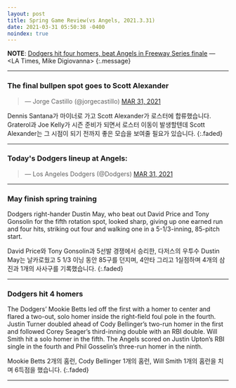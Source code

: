 ```yaml
---
layout: post
title: Spring Game Review(vs Angels, 2021.3.31)
date: 2021-03-31 05:50:38 -0400
noindex: true
---
```


**NOTE**: [Dodgers hit four homers, beat Angels in Freeway Series finale](https://www.latimes.com/sports/dodgers/story/2021-03-30/dodgers-spring-training-win-over-angels-freeway-series) &mdash; <LA Times, Mike Digiovanna>
{:.message}

---

### The final bullpen spot goes to Scott Alexander

<script async src="//platform.twitter.com/widgets.js" charset="utf-8"></script>
<blockquote class="twitter-tweet" data-lang="en">
  &mdash; Jorge Castillo (@jorgecastillo)
  <a href="https://twitter.com/jorgecastillo/status/1376945467926355968">MAR 31, 2021</a>
</blockquote>

Dennis Santana가 마이너로 가고 Scott Alexander가 로스터에 합류했습니다. Graterol과 Joe Kelly가 시즌 준비가 되면서 로스터 이동이 발생할텐데 Scott Alexander는 그 시점이 되기 전까지 좋은 모습을 보여줄 필요가 있습니다.
{:.faded}

---

### Today's Dodgers lineup at Angels:

<script async src="//platform.twitter.com/widgets.js" charset="utf-8"></script>
<blockquote class="twitter-tweet" data-lang="en">
  &mdash; Los Angeles Dodgers (@Dodgers)
  <a href="https://twitter.com/Dodgers/status/1377033805190455300">MAR 31, 2021</a>
</blockquote>

---

### May finish spring training
Dodgers right-hander Dustin May, who beat out David Price and Tony Gonsolin for the fifth rotation spot, looked sharp, giving up one earned run and four hits, striking out four and walking one in a 5-1/3-inning, 85-pitch start.

David Price와 Tony Gonsolin과 5선발 경쟁에서 승리한, 다저스의 우투수 Dustin May는 날카로웠고 5 1/3 이닝 동안 85구를 던지며, 4안타 그리고 1실점하며 4개의 삼진과 1개의 사사구를 기록했습니다.
{:.faded}

---

### Dodgers hit 4 homers
The Dodgers’ Mookie Betts led off the first with a homer to center and flared a two-out, solo homer inside the right-field foul pole in the fourth. Justin Turner doubled ahead of Cody Bellinger’s two-run homer in the first and followed Corey Seager’s third-inning double with an RBI double. Will Smith hit a solo homer in the fifth. The Angels scored on Justin Upton’s RBI single in the fourth and Phil Gosselin’s three-run homer in the ninth.

Mookie Betts 2개의 홈런, Cody Bellinger 1개의 홈런, Will Smith 1개의 홈런을 치며 6득점을 했습니다.
{:.faded}

---
